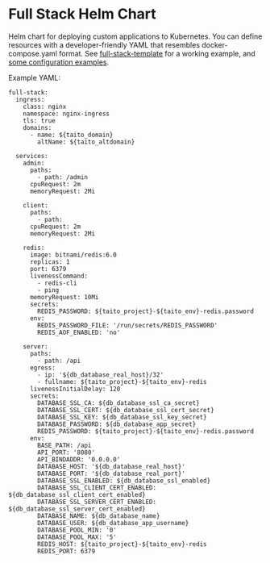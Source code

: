 # Full Stack Helm Chart

Helm chart for deploying custom applications to Kubernetes. You can define resources with a developer-friendly YAML that resembles docker-compose.yaml format. See [full-stack-template](https://github.com/TaitoUnited/full-stack-template/) for a working example, and [some configuration examples](https://github.com/TaitoUnited/full-stack-template/blob/dev/scripts/helm/examples.yaml).

Example YAML:

```
full-stack:
  ingress:
    class: nginx
    namespace: nginx-ingress
    tls: true
    domains:
      - name: ${taito_domain}
        altName: ${taito_altdomain}

  services:
    admin:
      paths:
        - path: /admin
      cpuRequest: 2m
      memoryRequest: 2Mi

    client:
      paths:
        - path:
      cpuRequest: 2m
      memoryRequest: 2Mi

    redis:
      image: bitnami/redis:6.0
      replicas: 1
      port: 6379
      livenessCommand:
        - redis-cli
        - ping
      memoryRequest: 10Mi
      secrets:
        REDIS_PASSWORD: ${taito_project}-${taito_env}-redis.password
      env:
        REDIS_PASSWORD_FILE: '/run/secrets/REDIS_PASSWORD'
        REDIS_AOF_ENABLED: 'no'

    server:
      paths:
        - path: /api
      egress:
        - ip: '${db_database_real_host}/32'
        - fullname: ${taito_project}-${taito_env}-redis
      livenessInitialDelay: 120
      secrets:
        DATABASE_SSL_CA: ${db_database_ssl_ca_secret}
        DATABASE_SSL_CERT: ${db_database_ssl_cert_secret}
        DATABASE_SSL_KEY: ${db_database_ssl_key_secret}
        DATABASE_PASSWORD: ${db_database_app_secret}
        REDIS_PASSWORD: ${taito_project}-${taito_env}-redis.password
      env:
        BASE_PATH: /api
        API_PORT: '8080'
        API_BINDADDR: '0.0.0.0'
        DATABASE_HOST: '${db_database_real_host}'
        DATABASE_PORT: '${db_database_real_port}'
        DATABASE_SSL_ENABLED: ${db_database_ssl_enabled}
        DATABASE_SSL_CLIENT_CERT_ENABLED: ${db_database_ssl_client_cert_enabled}
        DATABASE_SSL_SERVER_CERT_ENABLED: ${db_database_ssl_server_cert_enabled}
        DATABASE_NAME: ${db_database_name}
        DATABASE_USER: ${db_database_app_username}
        DATABASE_POOL_MIN: '0'
        DATABASE_POOL_MAX: '5'
        REDIS_HOST: ${taito_project}-${taito_env}-redis
        REDIS_PORT: 6379
```

